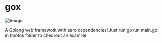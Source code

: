 # gox
![image](https://github.com/marcosCapistrano/gox/assets/17936412/49b2dd00-db04-4ba9-9a40-2e5dc178274e)


A Golang web framework with zero dependencies! 
Just run go run main.go in tmotos folder to checkout an example
